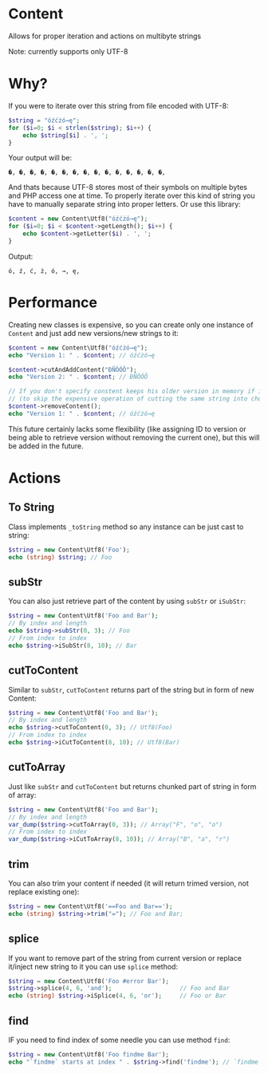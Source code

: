 # Content
Allows for proper iteration and actions on multibyte strings

Note: currently supports only UTF-8

# Why?
If you were to iterate over this string from file encoded with UTF-8:
```php
$string = "óźćżó→ę";
for ($i=0; $i < strlen($string); $i++) {
    echo $string[$i] . ', ';
}
```

Your output will be:
```
�, �, �, �, �, �, �, �, �, �, �, �, �, �, �,
```
And thats because UTF-8 stores most of their symbols on multiple bytes and PHP access one at time.
To properly iterate over this kind of string you have to manually separate string into proper letters.
Or use this library:
```php
$content = new Content\Utf8("óźćżó→ę");
for ($i=0; $i < $content->getLength(); $i++) {
    echo $content->getLetter($i) . ', ';
}
```
Output:
```
ó, ź, ć, ż, ó, →, ę,
```

# Performance
Creating new classes is expensive, so you can create only one instance of `Content` and just add new versions/new strings to it:

```php
$content = new Content\Utf8("óźćżó→ę");
echo "Version 1: " . $content; // óźćżó→ę

$content->cutAndAddContent("ÐÑÒÓÔ");
echo "Version 2: " . $content; // ÐÑÒÓÔ

// If you don't specify constent keeps his older version in memory if it might be needed later
// (to skip the expensive operation of cutting the same string into chunks again)
$content->removeContent();
echo "Version 1: " . $content; // óźćżó→ę
```

This future certainly lacks some flexibility (like assigning ID to version or being able to retrieve version without removing the current one), but this will be added in the future.

# Actions

## To String

Class implements `_toString` method so any instance can be just cast to string:
```php
$string = new Content\Utf8('Foo');
echo (string) $string; // Foo
```

## subStr
You can also just retrieve part of the content by using `subStr` or `iSubStr`:
```php
$string = new Content\Utf8('Foo and Bar');
// By index and length
echo $string->subStr(0, 3); // Foo
// From index to index
echo $string->iSubStr(8, 10); // Bar
```

## cutToContent

Similar to `subStr`, `cutToContent` returns part of the string but in form of new Content:
```php
$string = new Content\Utf8('Foo and Bar');
// By index and length
echo $string->cutToContent(0, 3); // Utf8(Foo)
// From index to index
echo $string->iCutToContent(8, 10); // Utf8(Bar)
```

## cutToArray

Just like `subStr` and `cutToContent` but returns chunked part of string in form of array:
```php
$string = new Content\Utf8('Foo and Bar');
// By index and length
var_dump($string->cutToArray(0, 3)); // Array("F", "o", "o")
// From index to index
var_dump($string->iCutToArray(8, 10)); // Array("B", "a", "r")
```


## trim
You can also trim your content if needed (it will return trimed version, not replace existing one):
```php
$string = new Content\Utf8('==Foo and Bar==');
echo (string) $string->trim("="); // Foo and Bar;
```

## splice

If you want to remove part of the string from current version or replace it/inject new string to it you can use `splice` method:

```php
$string = new Content\Utf8('Foo #error Bar');
$string->splice(4, 6, 'and');                   // Foo and Bar
echo (string) $string->iSplice(4, 6, 'or');     // Foo or Bar
```

## find

IF you need to find index of some needle you can use method `find`:
```php
$string = new Content\Utf8('Foo findme Bar');
echo "`findme` starts at index " . $string->find('findme'); // `findme` starts at index 9
```
